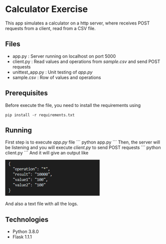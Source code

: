 # Calculator Exercise

This app simulates a calculator on a http server, where receives POST requests from a client, read from a CSV file.

## Files
* app.py : Server running on localhost on port 5000
* client.py : Read values and operations from *sample.csv* and send POST requests
* unittest_app.py : Unit testing of *app.py*
* sample.csv : Row of values and operations

## Prerequisites
Before execute the file, you need to install the requirements using
```
pip install -r requirements.txt
```
## Running
First step is to execute *app.py* file
´´´
python app.py
´´´
Then, the server will be listening and you will execute *client.py* to send POST requests 
´´´
python client.py
´´´
And it will give an output like 

![Output](/images/output.png)

And also a text file with all the logs.


## Technologies
* Python 3.8.0
* Flask 1.1.1


